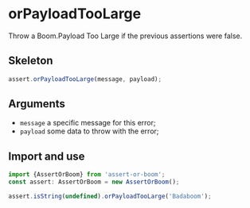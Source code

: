 # orPayloadTooLarge

Throw a Boom.Payload Too Large if the previous assertions were false.

## Skeleton

```ts
assert.orPayloadTooLarge(message, payload);
```

## Arguments

- `message` a specific message for this error;
- `payload` some data to throw with the error;

## Import and use

```ts
import {AssertOrBoom} from 'assert-or-boom';
const assert: AssertOrBoom = new AssertOrBoom();

assert.isString(undefined).orPayloadTooLarge('Badaboom');
```
